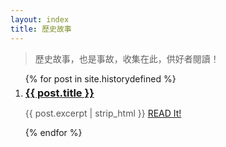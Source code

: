 ```yaml
---
layout: index
title: 歷史故事
---
```


> 歷史故事，也是事故，收集在此，供好者閱讀！

<ul class="documents" style=" list-style-type: digital">
  {% for post in site.historydefined %}
    <li class="documents__item cat-{{post.category}}">
      <div class="document">
        <a class="document__link" href="{{ post.url }}" target="_self">
          <h3 style="margin: 0.3em 0 0.6em 0">{{ post.title }}</h3>
        </a>
        <p style="white-space: normal;overflow: auto; height: auto; color: #555; font-size: 1em">
        {{ post.excerpt | strip_html }}
        <a class="document__link" style="text-decoration: underline" href="{{ post.url }}" target="_self">
        READ It!
        </a>
        </p>
      </div>
    </li>
  {% endfor %}
</ul>
